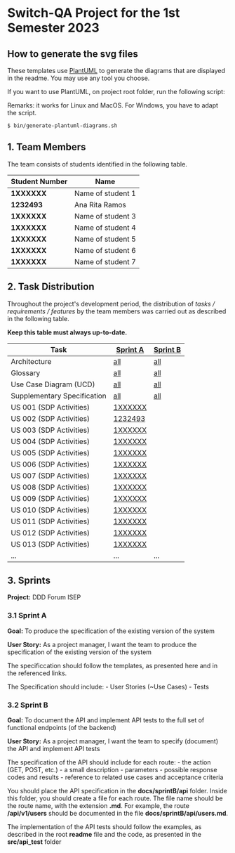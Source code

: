 # Switch-QA Project for the 1st Semester 2023

## How to generate the svg files

These templates use [PlantUML](https://plantuml.com) to generate the diagrams that are displayed in the readme. You may use any tool you choose.

If you want to use PlantUML, on project root folder, run the following script:

Remarks: it works for Linux and MacOS. For Windows, you have to adapt the script.

```shell
$ bin/generate-plantuml-diagrams.sh
```


## 1. Team Members

The team consists of students identified in the following table.

| Student Number | Name              |
|----------------|-------------------|
| **1XXXXXX**    | Name of student 1 |
| **1232493**    | Ana Rita Ramos    |
| **1XXXXXX**    | Name of student 3 |
| **1XXXXXX**    | Name of student 4 |
| **1XXXXXX**    | Name of student 5 |
| **1XXXXXX**    | Name of student 6 |
| **1XXXXXX**    | Name of student 7 |

## 2. Task Distribution

Throughout the project's development period, the distribution of _tasks / requirements / features_ by the team members
was carried out as described in the following table.

**Keep this table must always up-to-date.**

| Task                        | [Sprint A](sprintA/readme.md)                                                              | [Sprint B](sprintB/readme.md)                                                              |
|-----------------------------|--------------------------------------------------------------------------------------------|--------------------------------------------------------------------------------------------|
| Architecture                | [all](sprintA/global-artifacts/00.architecture/architecture.md)                            | [all](sprintB/global-artifacts/00.architecture/architecture.md)                    |
| Glossary                    | [all](sprintA/global-artifacts/01.requirements-engineering/glossary.md)                    | [all](sprintB/global-artifacts/00.engineering-requirements/glossary.md)                    |
| Use Case Diagram (UCD)      | [all](sprintA/global-artifacts/01.requirements-engineering/use-case-diagram.md)            | [all](sprintB/global-artifacts/00.engineering-requirements/use-case-diagram.md)            |
| Supplementary Specification | [all](sprintA/global-artifacts/01.requirements-engineering/supplementary-specification.md) | [all](sprintB/global-artifacts/00.engineering-requirements/supplementary-specification.md) |
| US 001 (SDP Activities)     | [1XXXXXX](sprintA/us006/readme.md)
| US 002 (SDP Activities)     | [1232493](sprintA/us006/readme.md)
| US 003 (SDP Activities)     | [1XXXXXX](sprintA/us006/readme.md)
| US 004 (SDP Activities)     | [1XXXXXX](sprintA/us006/readme.md)
| US 005 (SDP Activities)     | [1XXXXXX](sprintA/us006/readme.md)
| US 006 (SDP Activities)     | [1XXXXXX](sprintA/us006/readme.md)
| US 007 (SDP Activities)     | [1XXXXXX](sprintA/us006/readme.md)
| US 008 (SDP Activities)     | [1XXXXXX](sprintA/us006/readme.md)
| US 009 (SDP Activities)     | [1XXXXXX](sprintA/us006/readme.md)
| US 010 (SDP Activities)     | [1XXXXXX](sprintA/us006/readme.md)
| US 011 (SDP Activities)     | [1XXXXXX](sprintA/us006/readme.md)
| US 012 (SDP Activities)     | [1XXXXXX](sprintA/us006/readme.md)
| US 013 (SDP Activities)     | [1XXXXXX](sprintA/us006/readme.md)                                                         |                                                                                            |
| ...                         | ...                                                                                        | ...                                                                                        |

## 3. Sprints

**Project:** DDD Forum ISEP

### 3.1 Sprint A

**Goal:** To produce the specification of the existing version of the system

**User Story:** As a project manager, I want the team to produce the specification of the existing version of the system

The specificcation should follow the templates, as presented here and in the referenced links.

The Specification should include:
    - User Stories (~Use Cases)
    - Tests

### 3.2 Sprint B

**Goal:** To document the API and implement API tests to the full set of functional endpoints (of the backend)

**User Story:** As a project manager, I want the team to specify (document) the API and implement API tests

The specification of the API should include for each route:
    - the action (GET, POST, etc.)
    - a small description
    - parameters
    - possible response codes and results
    - reference to related use cases and acceptance criteria

You should place the API specification in the **docs/sprintB/api** folder. Inside this folder, you should create a file for each route. The file name should be the route name, with the extension **.md**. For example, the route **/api/v1/users** should be documented in the file **docs/sprintB/api/users.md**.

The implementation of the API tests should follow the examples, as described in the root **readme** file and the code, as presented in the **src/api_test** folder
